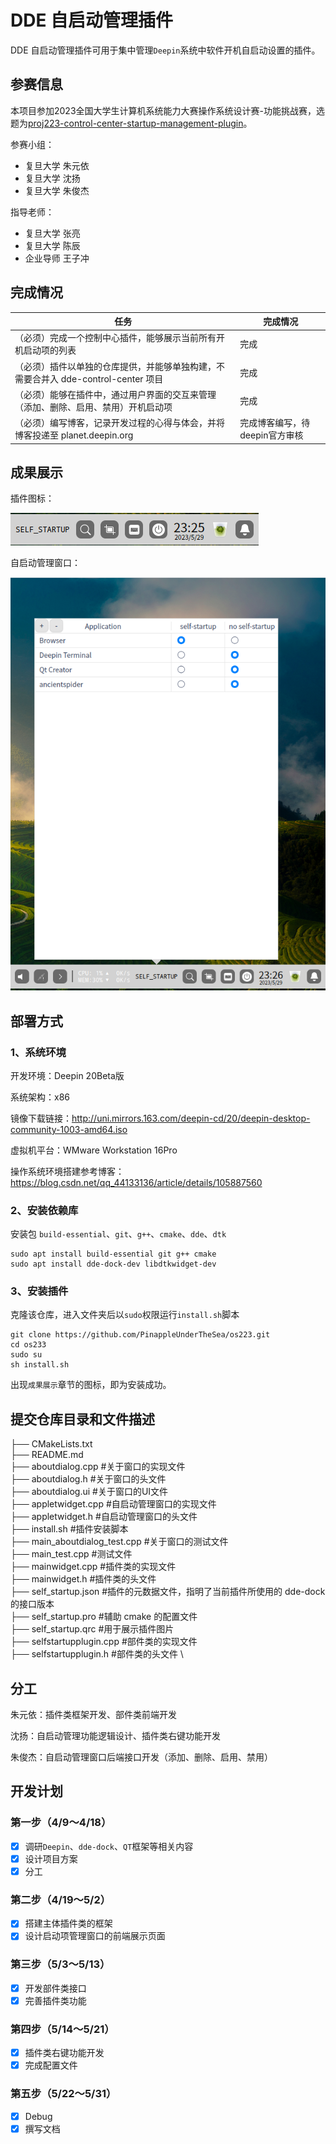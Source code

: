 # DDE 自启动管理插件

DDE 自启动管理插件可用于集中管理`Deepin`系统中软件开机自启动设置的插件。

## 参赛信息

本项目参加2023全国大学生计算机系统能力大赛操作系统设计赛-功能挑战赛，选题为[proj223-control-center-startup-management-plugin](https://github.com/oscomp/proj223-control-center-startup-management-plugin)。

参赛小组：

- 复旦大学 朱元依
- 复旦大学 沈扬
- 复旦大学 朱俊杰

指导老师：

- 复旦大学 张亮
- 复旦大学 陈辰
- 企业导师 王子冲

## 完成情况

| 任务                                                         | 完成情况                       |
| ------------------------------------------------------------ | ------------------------------ |
| （必须）完成一个控制中心插件，能够展示当前所有开机启动项的列表 | 完成                           |
| （必须）插件以单独的仓库提供，并能够单独构建，不需要合并入 dde-control-center 项目 | 完成                           |
| （必须）能够在插件中，通过用户界面的交互来管理（添加、删除、启用、禁用）开机启动项 | 完成                           |
| （必须）编写博客，记录开发过程的心得与体会，并将博客投递至 planet.deepin.org | 完成博客编写，待deepin官方审核 |

## 成果展示

插件图标：

![图标](./images/图标.png)

自启动管理窗口：

![前端界面](./images/前端界面.png)

## 部署方式

### 1、系统环境

开发环境：Deepin 20Beta版

系统架构：x86

镜像下载链接：http://uni.mirrors.163.com/deepin-cd/20/deepin-desktop-community-1003-amd64.iso

虚拟机平台：WMware Workstation 16Pro

操作系统环境搭建参考博客：https://blog.csdn.net/qq_44133136/article/details/105887560

### 2、安装依赖库

安装包 `build-essential`、`git`、`g++`、`cmake`、`dde`、`dtk`

```shell
sudo apt install build-essential git g++ cmake
sudo apt install dde-dock-dev libdtkwidget-dev
```

### 3、安装插件

克隆该仓库，进入文件夹后以`sudo`权限运行`install.sh`脚本

```shell
git clone https://github.com/PinappleUnderTheSea/os223.git
cd os233
sudo su
sh install.sh
```

出现`成果展示`章节的图标，即为安装成功。

## 提交仓库目录和文件描述

├── CMakeLists.txt                                          \
├── README.md                                               \
├── aboutdialog.cpp						#关于窗口的实现文件     \
├── aboutdialog.h							#关于窗口的头文件   \
├── aboutdialog.ui							#关于窗口的UI文件   \
├── appletwidget.cpp					  #自启动管理窗口的实现文件 \
├── appletwidget.h						  #自启动管理窗口的头文件   \
├── install.sh									#插件安装脚本   \
├── main_aboutdialog_test.cpp	  #关于窗口的测试文件              \
├── main_test.cpp							#测试文件   \
├── mainwidget.cpp						 #插件类的实现文件  \
├── mainwidget.h							 #插件类的头文件    \
├── self_startup.json						#插件的元数据文件，指明了当前插件所使用的 dde-dock 的接口版本   \
├── self_startup.pro						 #辅助 cmake 的配置文件 \
├── self_startup.qrc						 #用于展示插件图片  \
├── selfstartupplugin.cpp				#部件类的实现文件   \
├── selfstartupplugin.h					#部件类的头文件 \

## 分工

朱元依：插件类框架开发、部件类前端开发

沈扬：自启动管理功能逻辑设计、插件类右键功能开发

朱俊杰：自启动管理窗口后端接口开发（添加、删除、启用、禁用）

## 开发计划

### 第一步（4/9～4/18）

- [x] 调研`Deepin`、`dde-dock`、`QT`框架等相关内容
- [x] 设计项目方案
- [x] 分工

### 第二步（4/19～5/2）

- [x] 搭建主体插件类的框架
- [x] 设计启动项管理窗口的前端展示页面

### 第三步（5/3～5/13）

- [x] 开发部件类接口
- [x] 完善插件类功能

### 第四步（5/14～5/21）

- [x] 插件类右键功能开发
- [x] 完成配置文件

### 第五步（5/22～5/31）

- [x] Debug
- [x] 撰写文档